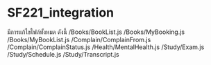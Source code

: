 # SF221_integration
มีการแก้ไขไฟล์ทั้งหมด ดังนี้
/Books/BookList.js
/Books/MyBooking.js
/Books/MyBookList.js
/Complain/ComplainFrom.js
/Complain/ComplainStatus.js
/Health/MentalHealth.js
/Study/Exam.js
/Study/Schedule.js
/Study/Transcript.js

